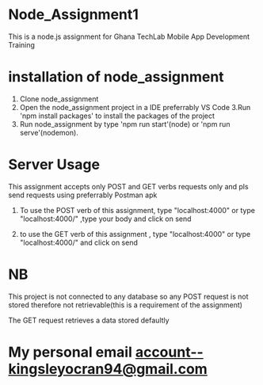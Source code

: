 # Node_Assignment1
This is a node.js assignment for Ghana TechLab Mobile App Development Training

# installation of node_assignment
1. Clone node_assignment
2. Open the node_assignment project in a IDE preferrably VS Code
3.Run 'npm install packages' to install the packages of the project
4. Run node_assignment  by type 'npm run start'(node)  or 'npm run serve'(nodemon).

# Server Usage
This assignment accepts only POST and GET verbs  requests only and pls send requests using preferrably Postman apk
1. To use the POST verb of this assignment, type "localhost:4000" or type "localhost:4000/" ,type your body and click on send

2. to use the GET verb of this assignment , type "localhost:4000" or type "localhost:4000/" and click on send


# NB
This project is not connected to any database so any POST request is  not  stored therefore not retrievable(this is a requirement of the assignment)

The GET request  retrieves a  data stored defaultly 

# My personal email account--kingsleyocran94@gmail.com

